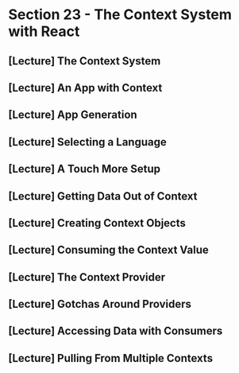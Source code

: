 # Section 23 - The Context System with React

## [Lecture] The Context System

## [Lecture] An App with Context

## [Lecture] App Generation

## [Lecture] Selecting a Language

## [Lecture] A Touch More Setup

## [Lecture] Getting Data Out of Context

## [Lecture] Creating Context Objects

## [Lecture] Consuming the Context Value

## [Lecture] The Context Provider

## [Lecture] Gotchas Around Providers

## [Lecture] Accessing Data with Consumers

## [Lecture] Pulling From Multiple Contexts

